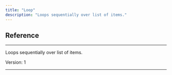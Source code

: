 ```yaml
---
title: "Loop"
description: "Loops sequentially over list of items."
---
```

## Reference
<hr />

Loops sequentially over list of items.



Version: 1

<hr />







